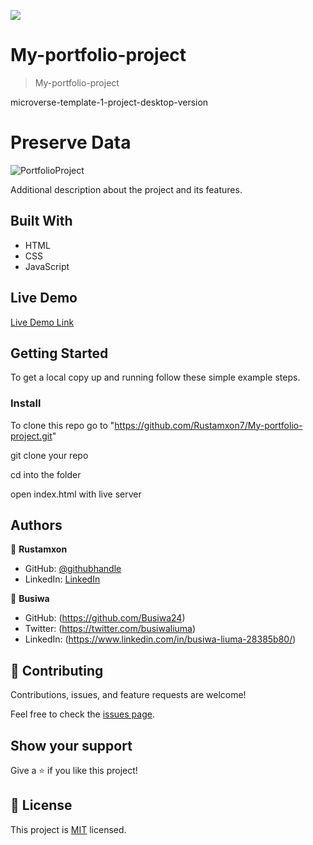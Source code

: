 ![](https://img.shields.io/badge/Microverse-blueviolet)

# My-portfolio-project

> My-portfolio-project

microverse-template-1-project-desktop-version

# Preserve Data

![PortfolioProject](https://user-images.githubusercontent.com/69011963/132076741-6fd7303e-29a7-4aab-afac-33d29329cefc.gif)

Additional description about the project and its features.

## Built With

- HTML
- CSS
- JavaScript

## Live Demo

[Live Demo Link](https://rustamxon7.github.io/My-Portfolio/)

## Getting Started

To get a local copy up and running follow these simple example steps.



### Install

To clone this repo go to "https://github.com/Rustamxon7/My-portfolio-project.git"

git clone your repo

cd into the folder

open index.html with live server

## Authors

👤 **Rustamxon**

- GitHub: [@githubhandle](https://github.com/Rustamxon7)
- LinkedIn: [LinkedIn](https://www.linkedin.com/in/rustamjon-tolipov-6a831020b)

👤 **Busiwa**

- GitHub: (https://github.com/Busiwa24)
- Twitter: (https://twitter.com/busiwaliuma)
- LinkedIn: (https://www.linkedin.com/in/busiwa-liuma-28385b80/)

## 🤝 Contributing

Contributions, issues, and feature requests are welcome!

Feel free to check the [issues page](https://github.com/Rustamxon7/My-portfolio-project/issues).

## Show your support

Give a ⭐️ if you like this project!

## 📝 License

This project is [MIT](./MIT.md) licensed.

